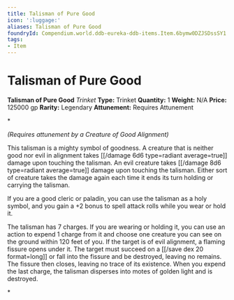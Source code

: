 ```yaml
---
title: Talisman of Pure Good
icon: ':luggage:'
aliases: Talisman of Pure Good
foundryId: Compendium.world.ddb-eureka-ddb-items.Item.6bymw0DZJSDssSY1
tags:
- Item
---
```


# Talisman of Pure Good

**Talisman of Pure Good**
_Trinket_
**Type:** Trinket
**Quantity:** 1
**Weight:** N/A
**Price:** 125000 gp
**Rarity:** Legendary
**Attunement:** Requires Attunement

*<div class="item-attunement"><i>(Requires attunement by a Creature of Good Alignment)</i><p>This talisman is a mighty symbol of goodness. A creature that is neither good nor evil in alignment takes  [[/damage 6d6 type=radiant average=true]] damage upon touching the talisman. An evil creature takes  [[/damage 8d6 type=radiant average=true]] damage upon touching the talisman. Either sort of creature takes the damage again each time it ends its turn holding or carrying the talisman.

If you are a good cleric or paladin, you can use the talisman as a holy symbol, and you gain a +2 bonus to spell attack rolls while you wear or hold it.

The talisman has 7 charges. If you are wearing or holding it, you can use an action to expend 1 charge from it and choose one creature you can see on the ground within 120 feet of you. If the target is of evil alignment, a flaming fissure opens under it. The target must succeed on a [[/save dex 20 format=long]] or fall into the fissure and be destroyed, leaving no remains. The fissure then closes, leaving no trace of its existence. When you expend the last charge, the talisman disperses into motes of golden light and is destroyed.</p>*